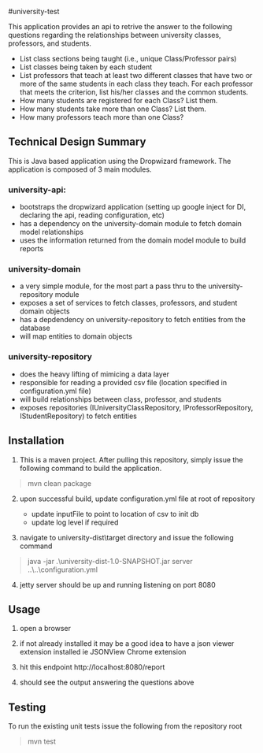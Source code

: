 #university-test

This application provides an api to retrive the answer to the following questions regarding the relationships between university classes, professors, and students.

* List class sections being taught (i.e., unique Class/Professor pairs)
* List classes being taken by each student
* List professors that teach at least two different classes that have two or more of the same students in each class they teach.  For  each professor that meets the criterion, list his/her classes and the common students. 
* How many students are registered for each Class?  List them.
* How many students take more than one Class?  List them.
* How many professors teach more than one Class?

## Technical Design Summary
This is Java based application using the Dropwizard framework.  The application is composed of 3 main modules.

### university-api: 
* bootstraps the dropwizard application (setting up google inject for DI, declaring the api, reading configuration, etc)
* has a dependency on the university-domain module to fetch domain model relationships
* uses the information returned from the domain model module to build reports
    
### university-domain
* a very simple module, for the most part a pass thru to the university-repository module
* exposes a set of services to fetch classes, professors, and student domain objects
* has a depdendency on university-repository to fetch entities from the database
* will map entities to domain objects
    
### university-repository
* does the heavy lifting of mimicing a data layer
* responsible for reading a provided csv file (location specified in configuration.yml file)
* will build relationships between class, professor, and students
* exposes repositories (IUniversityClassRepository, IProfessorRepository, IStudentRepository) to fetch entities

## Installation
1) This is a maven project.  After pulling this repository, simply issue the following command to build the application.
> mvn clean package

2) upon successful build, update configuration.yml file at root of repository
   - update inputFile to point to location of csv to init db
   - update log level if required

3) navigate to university-dist\target  directory and issue the following command
> java -jar .\university-dist-1.0-SNAPSHOT.jar server ..\\..\\configuration.yml

4) jetty server should be up and running listening on port 8080

## Usage
1) open a browser

2) if not already installed it may be a good idea to have a json viewer extension installed
   ie JSONView Chrome extension

3) hit this endpoint http://localhost:8080/report

4) should see the output answering the questions above

## Testing
To run the existing unit tests issue the following from the repository root
> mvn test
